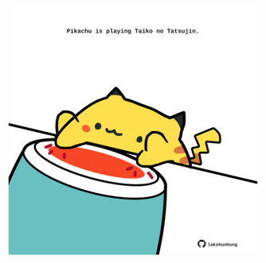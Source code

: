 <!-- built at 17/04/2024, 23:00:45 UTC -->
<p align="center">
  <img width="500" height="500" src="./ReadmeImage.svg">
</p>
